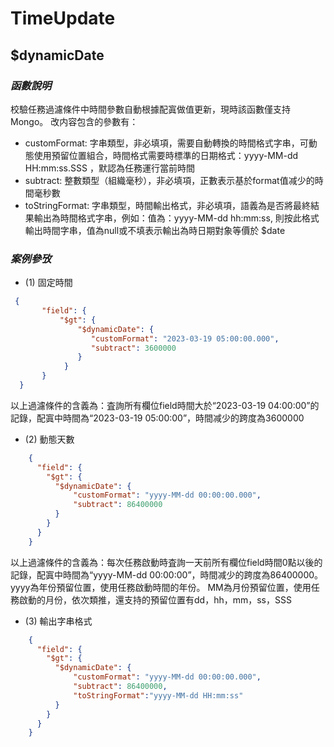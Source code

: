 # TimeUpdate

## $dynamicDate

### ***函數說明***

校驗任務過濾條件中時間參數自動根據配寘做值更新，現時該函數僅支持Mongo。 改内容包含的參數有：
 
 - customFormat: 字串類型，非必填項，需要自動轉換的時間格式字串，可動態使用預留位置組合，時間格式需要時標準的日期格式：yyyy-MM-dd HH:mm:ss.SSS ，默認為任務運行當前時間
 - subtract: 整數類型（組織毫秒），非必填項，正數表示基於format值减少的時間毫秒數
 - toStringFormat: 字串類型，時間輸出格式，非必填項，語義為是否將最終結果輸出為時間格式字串，例如：值為：yyyy-MM-dd hh:mm:ss, 則按此格式輸出時間字串，值為null或不填表示輸出為時日期對象等價於 $date
 
### ***案例參攷***

- (1) 固定時間

```json
 { 
       "field": {
           "$gt": {
               "$dynamicDate": {
                  "customFormat": "2023-03-19 05:00:00.000", 
                  "subtract": 3600000
               }
            }
       }
  }
```
以上過濾條件的含義為：査詢所有欄位field時間大於“2023-03-19 04:00:00”的記錄，配寘中時間為“2023-03-19 05:00:00”，時間减少的跨度為3600000

- (2) 動態天數

```json
    { 
      "field": {
        "$gt": {
          "$dynamicDate": {
              "customFormat": "yyyy-MM-dd 00:00:00.000",
              "subtract": 86400000
          }
        }
      }
    }
  ```

以上過濾條件的含義為：每次任務啟動時査詢一天前所有欄位field時間0點以後的記錄，配寘中時間為“yyyy-MM-dd 00:00:00”，時間减少的跨度為86400000。 yyyy為年份預留位置，使用任務啟動時間的年份。 MM為月份預留位置，使用任務啟動的月份，依次類推，還支持的預留位置有dd，hh，mm，ss，SSS

- (3) 輸出字串格式
    
```json
    { 
      "field": {
        "$gt": {
          "$dynamicDate": {
              "customFormat": "yyyy-MM-dd 00:00:00.000",
              "subtract": 86400000,
              "toStringFormat":"yyyy-MM-dd HH:mm:ss"    
          }
        }
      }
    }
```
